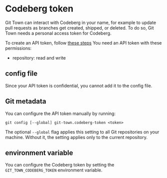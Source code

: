 # Codeberg token

Git Town can interact with Codeberg in your name, for example to update pull
requests as branches get created, shipped, or deleted. To do so, Git Town needs
a personal access token for Codeberg.

To create an API token, follow
[these steps](https://docs.codeberg.org/advanced/access-token) You need an API
token with these permissions:

- repository: read and write

## config file

Since your API token is confidential, you cannot add it to the config file.

## Git metadata

You can configure the API token manually by running:

```wrap
git config [--global] git-town.codeberg-token <token>
```

The optional `--global` flag applies this setting to all Git repositories on
your machine. Without it, the setting applies only to the current repository.

## environment variable

You can configure the Codeberg token by setting the `GIT_TOWN_CODEBERG_TOKEN`
environment variable.

